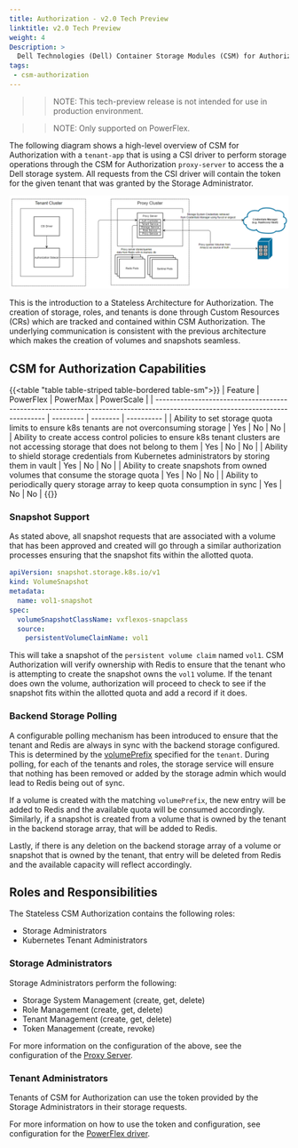 ```yaml
---
title: Authorization - v2.0 Tech Preview
linktitle: v2.0 Tech Preview
weight: 4
Description: >
  Dell Technologies (Dell) Container Storage Modules (CSM) for Authorization v2.0 Tech Preview.
tags:
 - csm-authorization
---
```


>> NOTE: This tech-preview release is not intended for use in production environment.

>> NOTE: Only supported on PowerFlex.

The following diagram shows a high-level overview of CSM for Authorization with a `tenant-app` that is using a CSI driver to perform storage operations through the CSM for Authorization `proxy-server` to access the a Dell storage system. All requests from the CSI driver will contain the token for the given tenant that was granted by the Storage Administrator.

![Alt text](image.png)

This is the introduction to a Stateless Architecture for Authorization. The creation of storage, roles, and tenants is done through Custom Resources (CRs) which are tracked and contained within CSM Authorization. The underlying communication is consistent with the previous architecture which makes the creation of volumes and snapshots seamless.

## CSM for Authorization Capabilities
{{<table "table table-striped table-bordered table-sm">}}
| Feature                                                                                                                        | PowerFlex | PowerMax | PowerScale |
| -----------------------------------------------------------------------------------------------------------------------------  | --------- | -------- | ---------- |
| Ability to set storage quota limits to ensure k8s tenants are not overconsuming storage                                        | Yes       | No       | No         |
| Ability to create access control policies to ensure k8s tenant clusters are not accessing storage that does not belong to them | Yes       | No       | No         |
| Ability to shield storage credentials from Kubernetes administrators by storing them in vault                                  | Yes       | No       | No         |
| Ability to create snapshots from owned volumes that consume the storage quota                                                  | Yes       | No       | No         |
| Ability to periodically query storage array to keep quota consumption in sync                                                  | Yes       | No       | No         |
{{</table>}}

### Snapshot Support

As stated above, all snapshot requests that are associated with a volume that has been approved and created will go through a similar authorization processes ensuring that the snapshot fits within the allotted quota.

```yaml
apiVersion: snapshot.storage.k8s.io/v1
kind: VolumeSnapshot
metadata:
  name: vol1-snapshot
spec:
  volumeSnapshotClassName: vxflexos-snapclass
  source:
    persistentVolumeClaimName: vol1
```

This will take a snapshot of the `persistent volume claim` named `vol1`. CSM Authorization will verify ownership with Redis to ensure that the tenant who is attempting to create the snapshot owns the `vol1` volume. If the tenant does own the volume, authorization will proceed to check to see if the snapshot fits within the allotted quota and add a record if it does.

### Backend Storage Polling

A configurable polling mechanism has been introduced to ensure that the tenant and Redis are always in sync with the backend storage configured. This is determined by the [volumePrefix](../configuration/proxy-server/#configuring-tenants) specified for the `tenant`. During polling, for each of the tenants and roles, the storage service will ensure that nothing has been removed or added by the storage admin which would lead to Redis being out of sync.

If a volume is created with the matching `volumePrefix`, the new entry will be added to Redis and the available quota will be consumed accordingly. Similarly, if a snapshot is created from a volume that is owned by the tenant in the backend storage array, that will be added to Redis.

Lastly, if there is any deletion on the backend storage array of a volume or snapshot that is owned by the tenant, that entry will be deleted from Redis and the available capacity will reflect accordingly.

## Roles and Responsibilities

The Stateless CSM Authorization contains the following roles:
- Storage Administrators
- Kubernetes Tenant Administrators

### Storage Administrators

Storage Administrators perform the following:

- Storage System Management (create, get, delete)
- Role Management (create, get, delete)
- Tenant Management (create, get, delete)
- Token Management (create, revoke)

For more information on the configuration of the above, see the configuration of the [Proxy Server](../v2.0-tech-preview/configuration/proxy-server/#configuring-storage).

### Tenant Administrators

Tenants of CSM for Authorization can use the token provided by the Storage Administrators in their storage requests.

For more information on how to use the token and configuration, see configuration for the [PowerFlex driver](../v2.0-tech-preview/configuration/powerflex).